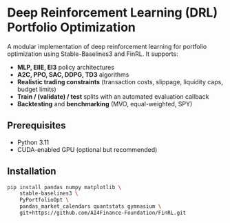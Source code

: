 # Deep Reinforcement Learning (DRL) Portfolio Optimization

A modular implementation of deep reinforcement learning for portfolio optimization using Stable-Baselines3 and FinRL. It supports:

- **MLP, EIIE, EI3** policy architectures
- **A2C, PPO, SAC, DDPG, TD3** algorithms
- **Realistic trading constraints** (transaction costs, slippage, liquidity caps, budget limits)
- **Train / (validate) / test** splits with an automated evaluation callback
- **Backtesting** and **benchmarking** (MVO, equal-weighted, SPY)

## Prerequisites

- Python 3.11
- CUDA-enabled GPU (optional but recommended)

## Installation

```bash
pip install pandas numpy matplotlib \
    stable-baselines3 \
    PyPortfolioOpt \
    pandas_market_calendars quantstats gymnasium \
    git+https://github.com/AI4Finance-Foundation/FinRL.git
```
